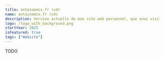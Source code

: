 ```yaml
---
title: antoinemcx.fr (v4)
name: antoinemcx.fr (v4)
description: Version actuelle de mon site web personnel, que vous visitez actuellement.
logo: /logo_with_background.png
startYear: 2025
isFeatured: true
tags: ["Website"]
---
```


TODO
